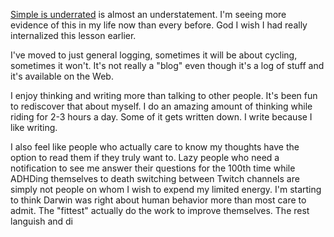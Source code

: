 [Simple is underrated](../Philosophy/Simple%20is%20underrated.md) is almost an understatement. I'm seeing more evidence of this in my life now than every before. God I wish I had really internalized this lesson earlier.

I've moved to just general logging, sometimes it will be about cycling, sometimes it won't. It's not really a "blog" even though it's a log of stuff and it's available on the Web.

I enjoy thinking and writing more than talking to other people. It's been fun to rediscover that about myself. I do an amazing amount of thinking while riding for 2-3 hours a day. Some of it gets written down. I write because I like writing.

I also feel like people who actually care to know my thoughts have the option to read them if they truly want to. Lazy people who need a notification to see me answer their questions for the 100th time while ADHDing themselves to death switching between Twitch channels are simply not people on whom I wish to expend my limited energy. I'm starting to think Darwin was right about human behavior more than most care to admit. The "fittest" actually do the work to improve themselves. The rest languish and di